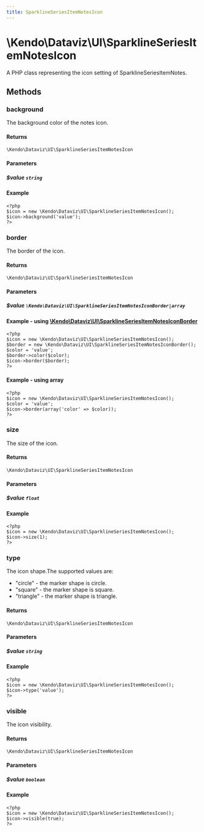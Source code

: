 ```yaml
---
title: SparklineSeriesItemNotesIcon
---
```


# \Kendo\Dataviz\UI\SparklineSeriesItemNotesIcon

A PHP class representing the icon setting of SparklineSeriesItemNotes.


## Methods

### background
The background color of the notes icon.

#### Returns
`\Kendo\Dataviz\UI\SparklineSeriesItemNotesIcon`

#### Parameters

##### $value `string`



#### Example 
    <?php
    $icon = new \Kendo\Dataviz\UI\SparklineSeriesItemNotesIcon();
    $icon->background('value');
    ?>

### border

The border of the icon.

#### Returns
`\Kendo\Dataviz\UI\SparklineSeriesItemNotesIcon`

#### Parameters

##### $value `\Kendo\Dataviz\UI\SparklineSeriesItemNotesIconBorder|array`


#### Example - using [\Kendo\Dataviz\UI\SparklineSeriesItemNotesIconBorder](/api/wrappers/php/Kendo/Dataviz/UI/SparklineSeriesItemNotesIconBorder)
    <?php
    $icon = new \Kendo\Dataviz\UI\SparklineSeriesItemNotesIcon();
    $border = new \Kendo\Dataviz\UI\SparklineSeriesItemNotesIconBorder();
    $color = 'value';
    $border->color($color);
    $icon->border($border);
    ?>

#### Example - using array

    <?php
    $icon = new \Kendo\Dataviz\UI\SparklineSeriesItemNotesIcon();
    $color = 'value';
    $icon->border(array('color' => $color));
    ?>

### size
The size of the icon.

#### Returns
`\Kendo\Dataviz\UI\SparklineSeriesItemNotesIcon`

#### Parameters

##### $value `float`



#### Example 
    <?php
    $icon = new \Kendo\Dataviz\UI\SparklineSeriesItemNotesIcon();
    $icon->size(1);
    ?>

### type
The icon shape.The supported values are:
* "circle" - the marker shape is circle.
* "square" - the marker shape is square.
* "triangle" - the marker shape is triangle.

#### Returns
`\Kendo\Dataviz\UI\SparklineSeriesItemNotesIcon`

#### Parameters

##### $value `string`



#### Example 
    <?php
    $icon = new \Kendo\Dataviz\UI\SparklineSeriesItemNotesIcon();
    $icon->type('value');
    ?>

### visible
The icon visibility.

#### Returns
`\Kendo\Dataviz\UI\SparklineSeriesItemNotesIcon`

#### Parameters

##### $value `boolean`



#### Example 
    <?php
    $icon = new \Kendo\Dataviz\UI\SparklineSeriesItemNotesIcon();
    $icon->visible(true);
    ?>

